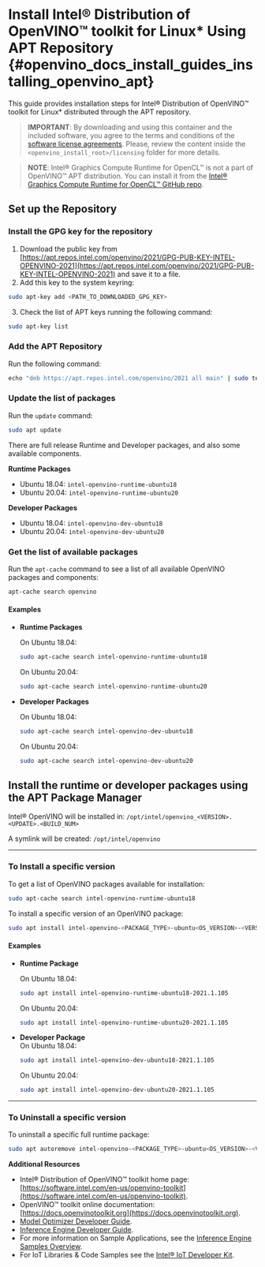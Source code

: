 # Install Intel® Distribution of OpenVINO™ toolkit for Linux* Using APT Repository {#openvino_docs_install_guides_installing_openvino_apt}

This guide provides installation steps for Intel® Distribution of OpenVINO™ toolkit for Linux* distributed through the APT repository.

> **IMPORTANT**: By downloading and using this container and the included software, you agree to the terms and conditions of the [software license agreements](https://software.intel.com/en-us/license/eula-for-intel-software-development-products). Please, review the content inside the `<openvino_install_root>/licensing` folder for more details.

> **NOTE**: Intel® Graphics Compute Runtime for OpenCL™ is not a part of OpenVINO™ APT distribution. You can install it from the [Intel® Graphics Compute Runtime for OpenCL™ GitHub repo](https://github.com/intel/compute-runtime). 

## Set up the Repository
### Install the GPG key for the repository

1. Download the public key from [https://apt.repos.intel.com/openvino/2021/GPG-PUB-KEY-INTEL-OPENVINO-2021](https://apt.repos.intel.com/openvino/2021/GPG-PUB-KEY-INTEL-OPENVINO-2021) and save it to a file. 
2. Add this key to the system keyring:
```sh
sudo apt-key add <PATH_TO_DOWNLOADED_GPG_KEY>
```
3. Check the list of APT keys running the following command:
```sh
sudo apt-key list
```

### Add the APT Repository

Run the following command:
```sh
echo "deb https://apt.repos.intel.com/openvino/2021 all main" | sudo tee /etc/apt/sources.list.d/intel-openvino-2021.list
```

### Update the list of packages

Run the `update` command:
```sh
sudo apt update
```
There are full release Runtime and Developer packages, and also some available components.

**Runtime Packages**
- Ubuntu 18.04:  `intel-openvino-runtime-ubuntu18`
- Ubuntu 20.04:  `intel-openvino-runtime-ubuntu20`

**Developer Packages**
- Ubuntu 18.04:  `intel-openvino-dev-ubuntu18`
- Ubuntu 20.04:  `intel-openvino-dev-ubuntu20`

### Get the list of available packages

Run the `apt-cache` command to see a list of all available OpenVINO packages and components:
```sh
apt-cache search openvino
```

#### Examples

* **Runtime Packages**
  
  On Ubuntu 18.04:
  ```sh
  sudo apt-cache search intel-openvino-runtime-ubuntu18
  ```
  On Ubuntu 20.04:
  ```sh
  sudo apt-cache search intel-openvino-runtime-ubuntu20
  ```
* **Developer Packages**

  On Ubuntu 18.04:
  ```sh
  sudo apt-cache search intel-openvino-dev-ubuntu18
  ```
  On Ubuntu 20.04:
  ```sh
  sudo apt-cache search intel-openvino-dev-ubuntu20
  ```


## Install the runtime or developer packages using the APT Package Manager
Intel® OpenVINO will be installed in: `/opt/intel/openvino_<VERSION>.<UPDATE>.<BUILD_NUM>`

A symlink will be created: `/opt/intel/openvino`

---
### To Install a specific version

To get a list of OpenVINO packages available for installation:

```sh
sudo apt-cache search intel-openvino-runtime-ubuntu18
```

To install a specific version of an OpenVINO package:
```sh
sudo apt install intel-openvino-<PACKAGE_TYPE>-ubuntu<OS_VERSION>-<VERSION>.<UPDATE>.<BUILD_NUM>
```

#### Examples
* **Runtime Package**

  On Ubuntu 18.04:
  ```sh
  sudo apt install intel-openvino-runtime-ubuntu18-2021.1.105
  ```
  On Ubuntu 20.04:
  ```sh
  sudo apt install intel-openvino-runtime-ubuntu20-2021.1.105
  ```
* **Developer Package**<br>
  On Ubuntu 18.04:
  ```sh
  sudo apt install intel-openvino-dev-ubuntu18-2021.1.105 
  ```
  On Ubuntu 20.04:
  ```sh
  sudo apt install intel-openvino-dev-ubuntu20-2021.1.105
  ```

---
### To Uninstall a specific version

To uninstall a specific full runtime package:
```sh
sudo apt autoremove intel-openvino-<PACKAGE_TYPE>-ubuntu<OS_VERSION>-<VERSION>.<UPDATE>.<BUILD_NUM>
```


**Additional Resources**

- Intel® Distribution of OpenVINO™ toolkit home page: [https://software.intel.com/en-us/openvino-toolkit](https://software.intel.com/en-us/openvino-toolkit).
- OpenVINO™ toolkit online documentation: [https://docs.openvinotoolkit.org](https://docs.openvinotoolkit.org).
- [Model Optimizer Developer Guide](../MO_DG/Deep_Learning_Model_Optimizer_DevGuide.md).
- [Inference Engine Developer Guide](../IE_DG/Deep_Learning_Inference_Engine_DevGuide.md).
- For more information on Sample Applications, see the [Inference Engine Samples Overview](../IE_DG/Samples_Overview.md).
- For IoT Libraries & Code Samples see the [Intel® IoT Developer Kit](https://github.com/intel-iot-devkit).

